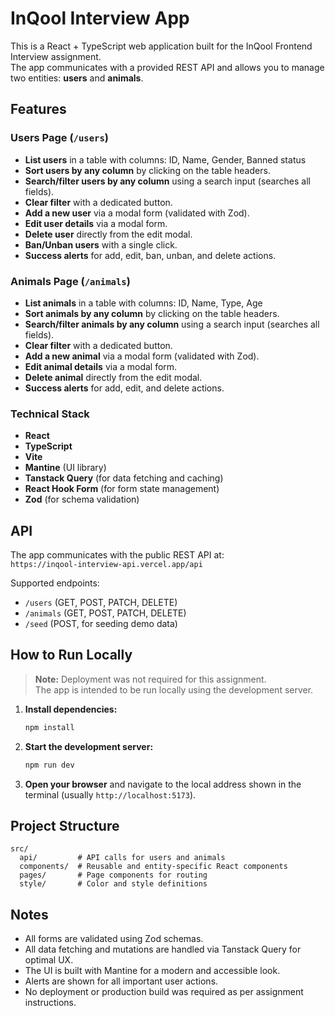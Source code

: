 # InQool Interview App

This is a React + TypeScript web application built for the InQool Frontend Interview assignment.  
The app communicates with a provided REST API and allows you to manage two entities: **users** and **animals**.

## Features

### Users Page (`/users`)
- **List users** in a table with columns: ID, Name, Gender, Banned status
- **Sort users by any column** by clicking on the table headers.
- **Search/filter users by any column** using a search input (searches all fields).
- **Clear filter** with a dedicated button.
- **Add a new user** via a modal form (validated with Zod).
- **Edit user details** via a modal form.
- **Delete user** directly from the edit modal.
- **Ban/Unban users** with a single click.
- **Success alerts** for add, edit, ban, unban, and delete actions.

### Animals Page (`/animals`)
- **List animals** in a table with columns: ID, Name, Type, Age
- **Sort animals by any column** by clicking on the table headers.
- **Search/filter animals by any column** using a search input (searches all fields).
- **Clear filter** with a dedicated button.
- **Add a new animal** via a modal form (validated with Zod).
- **Edit animal details** via a modal form.
- **Delete animal** directly from the edit modal.
- **Success alerts** for add, edit, and delete actions.

### Technical Stack
- **React** 
- **TypeScript**
- **Vite** 
- **Mantine** (UI library)
- **Tanstack Query** (for data fetching and caching)
- **React Hook Form** (for form state management)
- **Zod** (for schema validation)

## API

The app communicates with the public REST API at:  
`https://inqool-interview-api.vercel.app/api`

Supported endpoints:
- `/users` (GET, POST, PATCH, DELETE)
- `/animals` (GET, POST, PATCH, DELETE)
- `/seed` (POST, for seeding demo data)

## How to Run Locally

> **Note:** Deployment was not required for this assignment.  
> The app is intended to be run locally using the development server.

1. **Install dependencies:**
   ```bash
   npm install
   ```
2. **Start the development server:**
   ```bash
   npm run dev
   ```
3. **Open your browser** and navigate to the local address shown in the terminal (usually `http://localhost:5173`).

## Project Structure

```
src/
  api/         # API calls for users and animals
  components/  # Reusable and entity-specific React components
  pages/       # Page components for routing
  style/       # Color and style definitions
```

## Notes

- All forms are validated using Zod schemas.
- All data fetching and mutations are handled via Tanstack Query for optimal UX.
- The UI is built with Mantine for a modern and accessible look.
- Alerts are shown for all important user actions.
- No deployment or production build was required as per assignment instructions.
